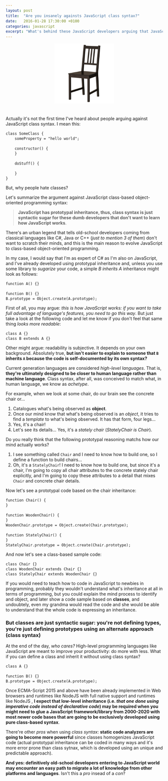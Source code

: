 ```yaml
---
layout: post
title:  "Are you insanely againsts JavaScript class syntax?"
date:   2016-01-28 17:30:00 +0100
categories: javascript
excerpt: "What's behind these JavaScript developers arguing that JavaScript class syntax is a wrong language design decision?"
---
```



<img src="/img/chair.jpg" style="width: 20vw;height: 20vw; margin: 0 auto;display: block;margin-bottom: 40px">

Actually it's not the first time I've heard about people arguing against JavaScript class syntax. I mean this:

	class SomeClass {
		someProperty = "hello world";

		constructor() {
		}

		doStuff() {

		}
	}

But, why people hate classes? 

Let's summarize the argument against JavaScript class-based object-oriented programming syntax:

> **JavaScript has prototypal inheritance, thus, class syntax is just syntactic sugar for these dumb developers that don't want to learn how JavaScript works**. 

There's an urban legend that tells old-school developers coming from classical languages like C#, Java or C++ (*just to mention 3 of them*) don't want to scratch their minds, and this is the main reason to evolve JavaScript to class-based object-oriented programming.

In my case, I would say that I'm as expert of C# as I'm also on JavaScript, and I've already developed using prototypal inheritance and, unless you use some library to *sugarize* your code, a simple *B inherits A* inheritance might look as follows:

	function A() {}
	
	function B() {}
	B.prototype = Object.create(A.prototype);

First of all, you may argue: *this is how JavaScript works: if you want to take full advantage of language's features, you need to go this way*. But just take a look at the following code and let me know if you don't feel that same thing *looks more readable*:

	class A {}
	class B extends A {}

Other might argue: readability is subjective. It depends on your own background. Absolutely true, **but isn't easier to explain to someone that `B` inherits `A` because the code is self-documented by its own syntax?**

Current generation languages are considered *high-level languages*. That is, **they're ultimately designed to be closer to human language rather than machine language**. Class syntax, after all, was conceived to match what, in human language, we know as *achetype*.

For example, when we look at some chair, do our brain see the concrete chair or...

1. Catalogues what's being observed as **object**.
2. Once our mind know that what's being observed is an *object*, it tries to find a *template* to what's being observed. It has that form, four legs...
3. Yes, it's a chair! 
4. Let's see its details... Yes, it's a *stately chair* (*StatelyChair is Chair*).

Do you really think that the following prototypal reasoning matchs how our mind actually works?

1. I see something called `Chair` and I need to know how to build one, so I define a function to build chairs...
2. Oh, it's a `StatelyChair`! I need to know how to build one, but since it's a chair, I'm going to copy all chair attributes to the concrete stately chair explicitly, and I'm going to copy these attributes to a detail that mixes `Chair` and concrete chair details.

Now let's see a prototypal code based on the chair inheritance:

	function Chair() {
	}
	
	function WoodenChair() {
	}
	WoodenChair.prototype = Object.create(Chair.prototype);
	
	function StatelyChair() {
	}
	StatelyChair.prototype = Object.create(Chair.prototype);

And now let's see a class-based sample code:

	class Chair {}
	class WoodenChair extends Chair {}
	class StatelyChair extends WoodenChair {}

If you would need to teach how to code in JavaScript to newbies in programming, probably they wouldn't understand what's inheritance at all in terms of programming, but you could explain the mind process to identify and object, and later show a code sample based on **classes**, and undoubtely, even my grandma would read the code and she would be able to understand that the whole code is expressing an inheritance.


### But classes are just syntactic sugar: you're not defining types, you're just defining prototypes using an alternate approach (class syntax)

At the end of the day, *who cares?* High-level programming languages like JavaScript are meant to improve your productivity: do more with less. What if you can define a class and inherit it without using class syntax?
	
	class A {}
	
	function B() {}
	B.prototype = Object.create(A.prototype);

Once ECMA-Script 2015 and above have been already implemented in Web browsers and runtimes like NodeJS with full native support and runtimes like NodeJS , **I expect that low-level inheritance (i.e. *that one done using imperative code instead of declarative code*) may be required when you might need to glue a JavaScript framework/library from 2000-2020 with most newer code bases that are going to be exclusively developed using pure class-based syntax**.

There're other *pros* when using *class syntax*: **static code analyzers are going to become more powerful** since classes homogenizes JavaScript code (actual prototypal inheritance can be coded in many ways and it's more error prone than class sytnax, which is developed using an unique and predictable approach).

**And yes: definitively old-school developers entering to JavaScript world may encounter an easy path to migrate a lot of knowledge from other platforms and languages**. Isn't this a *pro* insead of a *con*?

